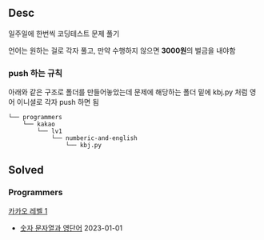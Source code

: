 ## Desc
일주일에 한번씩 코딩테스트 문제 풀기 <br>

언어는 원하는 걸로 각자 풀고, 만약 수행하지 않으면 <b>3000원</b>의 벌금을 내야함

### push 하는 규칙
아래와 같은 구조로 폴더를 만들어놓았는데 문제에 해당하는 폴더 밑에 kbj.py 처럼 영어 이니셜로 각자 push 하면 됨 

```text
└── programmers
    └── kakao
        └── lv1
            └── numberic-and-english
                └── kbj.py
```

## Solved

### Programmers

[카카오 레벨 1](https://school.programmers.co.kr/learn/challenges?order=recent&page=1&partIds=31236%2C25448%2C20069%2C17214%2C12286%2C9317%2C22586%2C18498%2C17931%2C301%2C300&levels=1)

- [숫자 문자열과 영단어](https://school.programmers.co.kr/learn/courses/30/lessons/81301) 2023-01-01 
